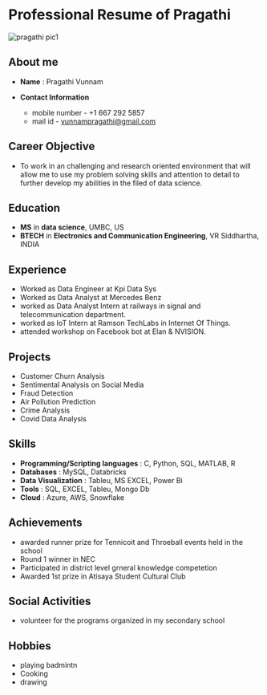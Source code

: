
# Professional Resume of Pragathi

![pragathi pic1](https://user-images.githubusercontent.com/112585191/188332150-37451ead-0469-42ca-8cee-7d418e25bfd6.jpeg)

## About me

* **Name** : Pragathi Vunnam
* **Contact Information** 

    * mobile number - +1 667 292 5857
    * mail id - vunnampragathi@gmail.com
    
## Career Objective
* To work in an challenging and research oriented environment that will allow me to use my problem solving skills and attention to detail to further develop my abilities in the filed of data science.

## Education
* **MS** in **data science**, UMBC, US
* **BTECH** in **Electronics and Communication Engineering**, VR Siddhartha, INDIA

## Experience
* Worked as Data Engineer at Kpi Data Sys
* Worked as Data Analyst at Mercedes Benz
* worked as Data Analyst Intern at railways in signal and telecommunication department.
* worked as IoT Intern at Ramson TechLabs in Internet Of Things.
* attended workshop on Facebook bot at Elan & NVISION.

## Projects
* Customer Churn Analysis
* Sentimental Analysis on Social Media
* Fraud Detection
* Air Pollution Prediction
* Crime Analysis
* Covid Data Analysis

## Skills
* **Programming/Scripting languages** : C, Python, SQL, MATLAB, R
* **Databases** : MySQL, Databricks
* **Data Visualization** : Tableu, MS EXCEL, Power Bi
* **Tools** : SQL, EXCEL, Tableu, Mongo Db
* **Cloud** : Azure, AWS, Snowflake


## Achievements
* awarded runner prize for Tennicoit and Throeball events held in the school
* Round 1 winner in NEC
* Participated in district level grneral knowledge competetion
* Awarded 1st prize in Atisaya Student Cultural Club

## Social Activities
* volunteer for the programs organized in my secondary school

## Hobbies
* playing badmintn
* Cooking
* drawing

